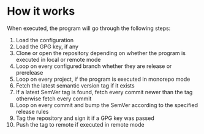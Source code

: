 # How it works

When executed, the program will go through the following steps:

1. Load the configuration
2. Load the GPG key, if any
3. Clone or open the repository depending on whether the program is executed in local or remote mode
4. Loop on every configured branch whether they are release or prerelease
5. Loop on every project, if the program is executed in monorepo mode
6. Fetch the latest semantic version tag if it exists
7. If a latest SemVer tag is found, fetch every commit newer than the tag otherwise fetch every commit
8. Loop on every commit and bump the SemVer according to the specified release rules
9. Tag the repository and sign it if a GPG key was passed
10. Push the tag to remote if executed in remote mode
